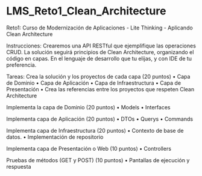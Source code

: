 # LMS_Reto1_Clean_Architecture
Reto1: Curso de Modernización de Aplicaciones - Lite Thinking - Aplicando Clean Architecture

Instrucciones: Crearemos una API RESTful que ejemplifique las operaciones CRUD. La solución seguirá principios de Clean Architecture, organizando el código en capas. En el lenguaje de desarrollo que tu elijas, y con IDE de tu preferencia.

Tareas:
Crea la solución y los proyectos de cada capa (20 puntos)
• Capa de Dominio
• Capa de Aplicación
• Capa de Infraestructura
• Capa de Presentación
• Crea las referencias entre los proyectos que respeten Clean Architecture

Implementa la capa de Dominio (20 puntos)
• Models
• Interfaces

Implementa capa de Aplicación (20 puntos)
• DTOs
• Querys
• Commands

Implementa capa de Infraestructura (20 puntos)
• Contexto de base de datos.
• Implementación de repositorio

Implementa capa de Presentación o Web (10 puntos)
• Controllers 

Pruebas de métodos (GET y POST) (10 puntos)
• Pantallas de ejecución y respuesta
